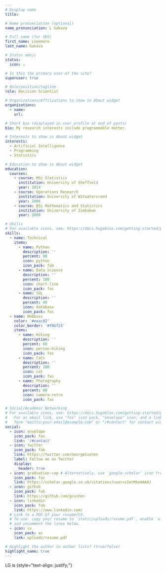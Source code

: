 ```yaml
---
# Display name
title: 

# Name pronunciation (optional)
name_pronunciation: L Gakava

# Full name (for SEO)
first_name: Lovemore
last_name: Gakava

# Status emoji
status:
  icon: ☕️

# Is this the primary user of the site?
superuser: true

# Role/position/tagline
role: Decision Scientist

# Organizations/Affiliations to show in About widget
organizations:
  - name: 
    url: 

# Short bio (displayed in user profile at end of posts)
bio: My research interests include programmable matter.

# Interests to show in About widget
interests:
  - Artificial Intelligence
  - Programming
  - Statistics

# Education to show in About widget
education:
  courses:
    - course: MSc Statistics
      institution: University of Sheffield
      year: 2014
    - course: Operations Research
      institution: University of Witwatersrand
      year: 2006
    - course: BSc Mathematics and Statistics
      institution: University of Zimbabwe
      year: 2008

# Skills
# For available icons, see: https://docs.hugoblox.com/getting-started/page-builder/#icons
skills:
  - name: Technical
    items:
      - name: Python
        description: ''
        percent: 80
        icon: python
        icon_pack: fab
      - name: Data Science
        description: ''
        percent: 100
        icon: chart-line
        icon_pack: fas
      - name: SQL
        description: ''
        percent: 40
        icon: database
        icon_pack: fas
  - name: Hobbies
    color: '#eeac02'
    color_border: '#f0bf23'
    items:
      - name: Hiking
        description: ''
        percent: 60
        icon: person-hiking
        icon_pack: fas
      - name: Cats
        description: ''
        percent: 100
        icon: cat
        icon_pack: fas
      - name: Photography
        description: ''
        percent: 80
        icon: camera-retro
        icon_pack: fas

# Social/Academic Networking
# For available icons, see: https://docs.hugoblox.com/getting-started/page-builder/#icons
#   For an email link, use "fas" icon pack, "envelope" icon, and a link in the
#   form "mailto:your-email@example.com" or "/#contact" for contact widget.
social:
  - icon: envelope
    icon_pack: fas
    link: '/#contact'
  - icon: twitter
    icon_pack: fab
    link: https://twitter.com/GeorgeCushen
    label: Follow me on Twitter
    display:
      header: true
  - icon: graduation-cap # Alternatively, use `google-scholar` icon from `ai` icon pack
    icon_pack: fas
    link: https://scholar.google.co.uk/citations?user=sIwtMXoAAAAJ
  - icon: github
    icon_pack: fab
    link: https://github.com/gcushen
  - icon: linkedin
    icon_pack: fab
    link: https://www.linkedin.com/
  # Link to a PDF of your resume/CV.
  # To use: copy your resume to `static/uploads/resume.pdf`, enable `ai` icons in `params.yaml`,
  # and uncomment the lines below.
  - icon: cv
    icon_pack: ai
    link: uploads/resume.pdf

# Highlight the author in author lists? (true/false)
highlight_name: true
---
```


LG is 
{style="text-align: justify;"}
